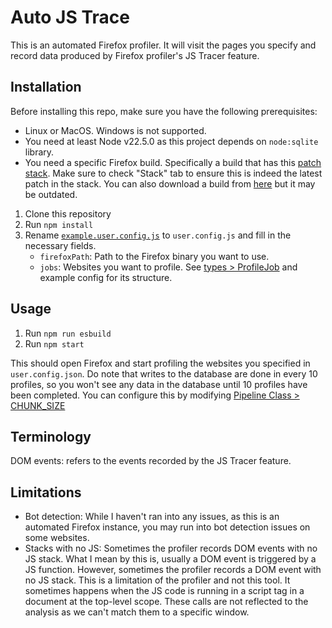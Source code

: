 # Auto JS Trace

This is an automated Firefox profiler. It will visit the pages you specify and record data produced by Firefox profiler's JS Tracer feature.

## Installation

Before installing this repo, make sure you have the following prerequisites:
- Linux or MacOS. Windows is not supported.
- You need at least Node v22.5.0 as this project depends on `node:sqlite` library.
- You need a specific Firefox build. Specifically a build that has this [patch stack](https://phabricator.services.mozilla.com/D229659). Make sure to check "Stack" tab to ensure this is indeed the latest patch in the stack. You can also download a build from [here](https://treeherder.mozilla.org/jobs?repo=try&resultStatus=success%2Crunnable&revision=4f2e8611907acc8d4c44c1d1054365441011b5d0&searchStr=build) but it may be outdated.

1. Clone this repository
1. Run `npm install`
1. Rename [`example.user.config.js`](example.user.config.js) to `user.config.js` and fill in the necessary fields.
    - `firefoxPath`: Path to the Firefox binary you want to use.
    - `jobs`: Websites you want to profile. See [types > ProfileJob](src/types.d.ts) and example config for its structure.

## Usage

1. Run `npm run esbuild`
1. Run `npm start`

This should open Firefox and start profiling the websites you specified in `user.config.json`. Do note that writes to the database are done in every 10 profiles, so you won't see any data in the database until 10 profiles have been completed. You can configure this by modifying [Pipeline Class > CHUNK_SIZE](src/pipeline.ts)

## Terminology

DOM events: refers to the events recorded by the JS Tracer feature.

## Limitations

- Bot detection: While I haven't ran into any issues, as this is an automated Firefox instance, you may run into bot detection issues on some websites.
- Stacks with no JS: Sometimes the profiler records DOM events with no JS stack. What I mean by this is, usually a DOM event is triggered by a JS function. However, sometimes the profiler records a DOM event with no JS stack. This is a limitation of the profiler and not this tool. It sometimes happens when the JS code is running in a script tag in a document at the top-level scope. These calls are not reflected to the analysis as we can't match them to a specific window.
